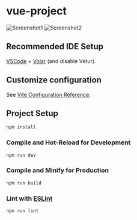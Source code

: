 # vue-project

![Screenshot1](https://github.com/aldopratama045/Vue-project/assets/96534591/ca3ecaea-ee87-405d-a8ae-dd14a7a34bda)
![Screenshot2](https://github.com/aldopratama045/Vue-project/assets/96534591/6c44d2a8-fdfd-48c5-9a13-430ee3f6d74b)

## Recommended IDE Setup

[VSCode](https://code.visualstudio.com/) + [Volar](https://marketplace.visualstudio.com/items?itemName=Vue.volar) (and disable Vetur).

## Customize configuration

See [Vite Configuration Reference](https://vitejs.dev/config/).

## Project Setup

```sh
npm install
```

### Compile and Hot-Reload for Development

```sh
npm run dev
```

### Compile and Minify for Production

```sh
npm run build
```

### Lint with [ESLint](https://eslint.org/)

```sh
npm run lint
```
